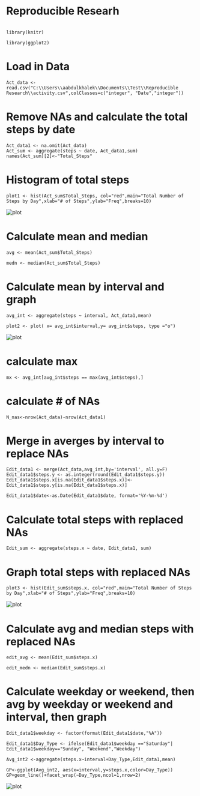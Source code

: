 # Reproducible Researh

```echo=TRUE

library(knitr)

library(ggplot2)
```

# Load in Data
```echo=TRUE
Act_data <- read.csv("C:\\Users\\aabdulkhalek\\Documents\\Test\\Reproducible Research\\activity.csv",colClasses=c("integer", "Date","integer"))
```

# Remove NAs and calculate the total steps by date
```echo=TRUE
Act_data1 <- na.omit(Act_data)
Act_sum <- aggregate(steps ~ date, Act_data1,sum)
names(Act_sum)[2]<-"Total_Steps"
```

# Histogram of total steps
```echo=TRUE
plot1 <- hist(Act_sum$Total_Steps, col="red",main="Total Number of Steps by Day",xlab="# of Steps",ylab="Freq",breaks=10)
```
![plot](plot1.png) 
# Calculate mean and median
```echo=TRUE
avg <- mean(Act_sum$Total_Steps)

medn <- median(Act_sum$Total_Steps)
```

# Calculate mean by interval and graph
```echo=TRUE
avg_int <- aggregate(steps ~ interval, Act_data1,mean)

plot2 <- plot( x= avg_int$interval,y= avg_int$steps, type ="o")
```
![plot](plot2.png) 
# calculate max
```echo=TRUE
mx <- avg_int[avg_int$steps == max(avg_int$steps),]
```

# calculate # of NAs
```echo=TRUE
N_nas<-nrow(Act_data)-nrow(Act_data1)
```

# Merge in averges by interval to replace NAs
```echo=TRUE
Edit_data1 <- merge(Act_data,avg_int,by='interval', all.y=F)
Edit_data1$steps.y <- as.integer(round(Edit_data1$steps.y))
Edit_data1$steps.x[is.na(Edit_data1$steps.x)]<-Edit_data1$steps.y[is.na(Edit_data1$steps.x)]

Edit_data1$date<-as.Date(Edit_data1$date, format='%Y-%m-%d')
```

# Calculate total steps with replaced NAs
```echo=TRUE
Edit_sum <- aggregate(steps.x ~ date, Edit_data1, sum)
```

# Graph total steps with replaced NAs
```echo=TRUE
plot3 <- hist(Edit_sum$steps.x, col="red",main="Total Number of Steps by Day",xlab="# of Steps",ylab="Freq",breaks=10)
```
![plot](plot3.png) 
# Calculate avg and median steps with replaced NAs
```echo=TRUE
edit_avg <- mean(Edit_sum$steps.x)

edit_medn <- median(Edit_sum$steps.x)
```

# Calculate weekday or weekend, then avg by weekday or weekend and interval, then graph
```echo=TRUE
Edit_data1$weekday <- factor(format(Edit_data1$date,"%A"))

Edit_data1$Day_Type <- ifelse(Edit_data1$weekday =="Saturday"| Edit_data1$weekday=="Sunday", "Weekend","Weekday")

Avg_int2 <-aggregate(steps.x~interval+Day_Type,Edit_data1,mean)

GP<-ggplot(Avg_int2, aes(x=interval,y=steps.x,color=Day_Type))
GP+geom_line()+facet_wrap(~Day_Type,ncol=1,nrow=2)
```
![plot](plot4.png) 







                
                